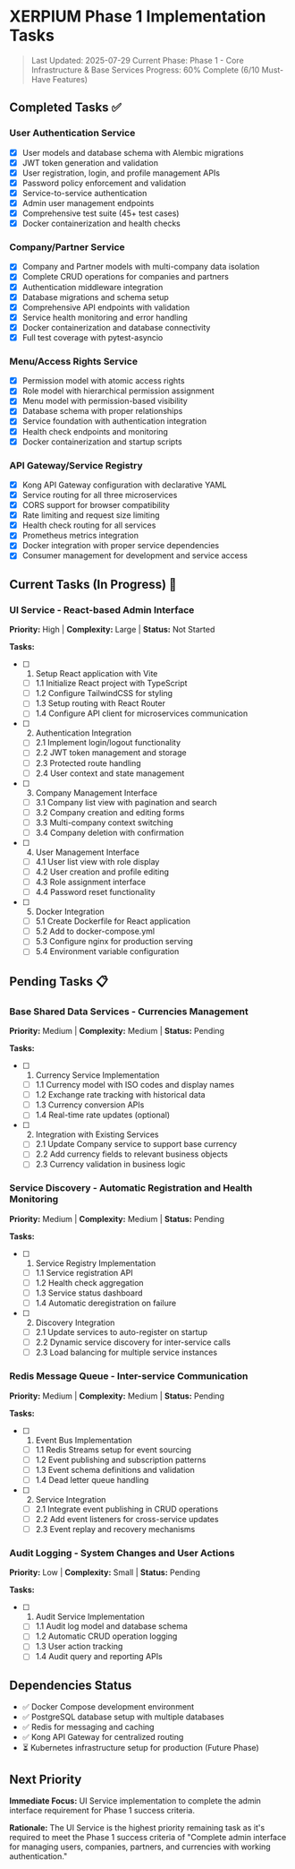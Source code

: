 # XERPIUM Phase 1 Implementation Tasks

> Last Updated: 2025-07-29
> Current Phase: Phase 1 - Core Infrastructure & Base Services
> Progress: 60% Complete (6/10 Must-Have Features)

## Completed Tasks ✅

### User Authentication Service
- [x] User models and database schema with Alembic migrations
- [x] JWT token generation and validation
- [x] User registration, login, and profile management APIs
- [x] Password policy enforcement and validation
- [x] Service-to-service authentication
- [x] Admin user management endpoints
- [x] Comprehensive test suite (45+ test cases)
- [x] Docker containerization and health checks

### Company/Partner Service  
- [x] Company and Partner models with multi-company data isolation
- [x] Complete CRUD operations for companies and partners
- [x] Authentication middleware integration
- [x] Database migrations and schema setup
- [x] Comprehensive API endpoints with validation
- [x] Service health monitoring and error handling
- [x] Docker containerization and database connectivity
- [x] Full test coverage with pytest-asyncio

### Menu/Access Rights Service
- [x] Permission model with atomic access rights
- [x] Role model with hierarchical permission assignment
- [x] Menu model with permission-based visibility
- [x] Database schema with proper relationships
- [x] Service foundation with authentication integration
- [x] Health check endpoints and monitoring
- [x] Docker containerization and startup scripts

### API Gateway/Service Registry
- [x] Kong API Gateway configuration with declarative YAML
- [x] Service routing for all three microservices
- [x] CORS support for browser compatibility
- [x] Rate limiting and request size limiting
- [x] Health check routing for all services
- [x] Prometheus metrics integration
- [x] Docker integration with proper service dependencies
- [x] Consumer management for development and service access

## Current Tasks (In Progress) 🚧

### UI Service - React-based Admin Interface
**Priority:** High | **Complexity:** Large | **Status:** Not Started

**Tasks:**
- [ ] 1. Setup React application with Vite
  - [ ] 1.1 Initialize React project with TypeScript
  - [ ] 1.2 Configure TailwindCSS for styling
  - [ ] 1.3 Setup routing with React Router
  - [ ] 1.4 Configure API client for microservices communication

- [ ] 2. Authentication Integration
  - [ ] 2.1 Implement login/logout functionality
  - [ ] 2.2 JWT token management and storage
  - [ ] 2.3 Protected route handling
  - [ ] 2.4 User context and state management

- [ ] 3. Company Management Interface
  - [ ] 3.1 Company list view with pagination and search
  - [ ] 3.2 Company creation and editing forms
  - [ ] 3.3 Multi-company context switching
  - [ ] 3.4 Company deletion with confirmation

- [ ] 4. User Management Interface  
  - [ ] 4.1 User list view with role display
  - [ ] 4.2 User creation and profile editing
  - [ ] 4.3 Role assignment interface
  - [ ] 4.4 Password reset functionality

- [ ] 5. Docker Integration
  - [ ] 5.1 Create Dockerfile for React application
  - [ ] 5.2 Add to docker-compose.yml
  - [ ] 5.3 Configure nginx for production serving
  - [ ] 5.4 Environment variable configuration

## Pending Tasks 📋

### Base Shared Data Services - Currencies Management
**Priority:** Medium | **Complexity:** Medium | **Status:** Pending

**Tasks:**
- [ ] 1. Currency Service Implementation
  - [ ] 1.1 Currency model with ISO codes and display names
  - [ ] 1.2 Exchange rate tracking with historical data
  - [ ] 1.3 Currency conversion APIs
  - [ ] 1.4 Real-time rate updates (optional)

- [ ] 2. Integration with Existing Services
  - [ ] 2.1 Update Company service to support base currency
  - [ ] 2.2 Add currency fields to relevant business objects
  - [ ] 2.3 Currency validation in business logic

### Service Discovery - Automatic Registration and Health Monitoring
**Priority:** Medium | **Complexity:** Medium | **Status:** Pending  

**Tasks:**
- [ ] 1. Service Registry Implementation
  - [ ] 1.1 Service registration API
  - [ ] 1.2 Health check aggregation
  - [ ] 1.3 Service status dashboard
  - [ ] 1.4 Automatic deregistration on failure

- [ ] 2. Discovery Integration
  - [ ] 2.1 Update services to auto-register on startup
  - [ ] 2.2 Dynamic service discovery for inter-service calls
  - [ ] 2.3 Load balancing for multiple service instances

### Redis Message Queue - Inter-service Communication
**Priority:** Medium | **Complexity:** Medium | **Status:** Pending

**Tasks:**
- [ ] 1. Event Bus Implementation
  - [ ] 1.1 Redis Streams setup for event sourcing
  - [ ] 1.2 Event publishing and subscription patterns
  - [ ] 1.3 Event schema definitions and validation
  - [ ] 1.4 Dead letter queue handling

- [ ] 2. Service Integration
  - [ ] 2.1 Integrate event publishing in CRUD operations
  - [ ] 2.2 Add event listeners for cross-service updates
  - [ ] 2.3 Event replay and recovery mechanisms

### Audit Logging - System Changes and User Actions
**Priority:** Low | **Complexity:** Small | **Status:** Pending

**Tasks:**
- [ ] 1. Audit Service Implementation
  - [ ] 1.1 Audit log model and database schema
  - [ ] 1.2 Automatic CRUD operation logging
  - [ ] 1.3 User action tracking
  - [ ] 1.4 Audit query and reporting APIs

## Dependencies Status

- ✅ Docker Compose development environment
- ✅ PostgreSQL database setup with multiple databases
- ✅ Redis for messaging and caching  
- ✅ Kong API Gateway for centralized routing
- ⏳ Kubernetes infrastructure setup for production (Future Phase)

## Next Priority

**Immediate Focus:** UI Service implementation to complete the admin interface requirement for Phase 1 success criteria.

**Rationale:** The UI Service is the highest priority remaining task as it's required to meet the Phase 1 success criteria of "Complete admin interface for managing users, companies, partners, and currencies with working authentication."